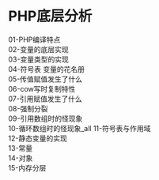 ﻿# PHP底层分析 


01-PHP编译特点   
02-变量的底层实现   
03-变量类型的实现  
04-符号表 变量的花名册  
05-传值赋值发生了什么   
06-cow写时复制特性   
07-引用赋值发生了什么   
08-强制分裂   
09-引用数组时的怪现象  
10-循环数组时的怪现象_all 
11-符号表与作用域  
12-静态变量的实现  
13-常量  
14-对象  
15-内存分层  











